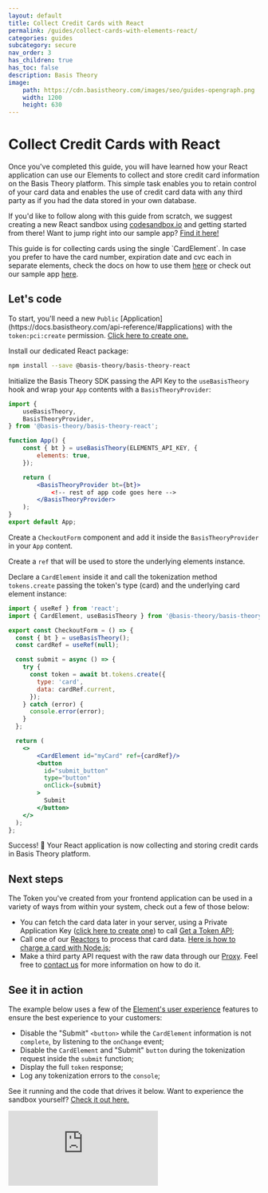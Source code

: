 ```yaml
---
layout: default
title: Collect Credit Cards with React
permalink: /guides/collect-cards-with-elements-react/
categories: guides
subcategory: secure
nav_order: 3
has_children: true
has_toc: false
description: Basis Theory
image:
    path: https://cdn.basistheory.com/images/seo/guides-opengraph.png
    width: 1200
    height: 630
---
```

# Collect Credit Cards with React

Once you've completed this guide, you will have learned how your React application can use our Elements to collect and store credit card information on the Basis Theory platform. This simple task enables you to retain control of your card data and enables the use of credit card data with any third party as if you had the data stored in your own database.

If you'd like to follow along with this guide from scratch, we suggest creating a new React sandbox using <a href="http://codesandbox.io/">codesandbox.io</a> and getting started from there! Want to jump right into our sample app? <a href="https://codesandbox.io/s/github/Basis-Theory/basis-theory-js-examples/tree/master/collect-cards-with-elements-react">Find it here!</a>

<span class="base-alert info">
  <span>
    This guide is for collecting cards using the single `CardElement`. In case you prefer to have the card number, expiration date and cvc each in separate elements, check the docs on how to use them <a href="https://docs.basistheory.com/elements/#introduction">here</a> or check out our sample app <a href="https://codesandbox.io/embed/github/Basis-Theory/basis-theory-js-examples/tree/master/collect-cards-with-individual-elements-react?module=/src/App.tsx,/src/CheckoutForm.tsx">here</a>.
  </span>
</span>

## Let's code

<span class="base-alert warning">
  <span>
    To start, you'll need a new <code>Public</code> [Application](https://docs.basistheory.com/api-reference/#applications) with the <code>token:pci:create</code> permission. <a href="https://portal.basistheory.com/applications/create?application_template_id=db9148c1-a55f-4164-b830-a20ab6d720ae" target="_blank">Click here to create one.</a>
  </span>
</span>

Install our dedicated React package:

```bash
npm install --save @basis-theory/basis-theory-react
```

Initialize the Basis Theory SDK passing the API Key to the `useBasisTheory` hook and wrap your `App` contents with a `BasisTheoryProvider`:

```jsx
import {
    useBasisTheory,
    BasisTheoryProvider,
} from '@basis-theory/basis-theory-react';

function App() {
    const { bt } = useBasisTheory(ELEMENTS_API_KEY, {
        elements: true,
    });

    return (
        <BasisTheoryProvider bt={bt}>
            <!-- rest of app code goes here -->
        </BasisTheoryProvider>
    );
}
export default App;
```

Create a `CheckoutForm` component and add it inside the `BasisTheoryProvider` in your `App` content.

Create a `ref` that will be used to store the underlying elements instance.

Declare a `CardElement` inside it and call the tokenization method `tokens.create` passing the token's type (card) and the underlying card element instance:

```jsx
import { useRef } from 'react';
import { CardElement, useBasisTheory } from '@basis-theory/basis-theory-react';

export const CheckoutForm = () => {
  const { bt } = useBasisTheory();
  const cardRef = useRef(null);

  const submit = async () => {
    try {
      const token = await bt.tokens.create({
        type: 'card',
        data: cardRef.current,
      });
    } catch (error) {
      console.error(error);
    }
  };

  return (
    <>
        <CardElement id="myCard" ref={cardRef}/>
        <button
          id="submit_button"
          type="button"
          onClick={submit}
        >
          Submit
        </button>
    </>
  );
};
```

Success! 🎉 Your React application is now collecting and storing credit cards in Basis Theory platform.

## Next steps

The Token you've created from your frontend application can be used in a variety of ways from within your system, check out a few of those below:
- You can fetch the card data later in your server, using a Private Application Key (<a href="https://portal.basistheory.com/applications/create?application_template_id=e6d4c554-6703-4bbb-b351-42cd2ee5cb5a" target="_blank">click here to create one</a>) to call [Get a Token API](https://docs.basistheory.com/api-reference/#tokens-get-a-token);
- Call one of our [Reactors](https://docs.basistheory.com/api-reference/#reactors) to process that card data. [Here is how to charge a card with Node.js](/guides/collect-cards-with-elements/#setup-and-use-a-token-reactor);
- Make a third party API request with the raw data through our [Proxy](https://docs.basistheory.com/api-reference/#proxy). Feel free to [contact us](mailto:support@basistheory.com?subject=CardElement%20and%20Proxy%20usage) for more information on how to do it.

## See it in action

The example below uses a few of the [Element's user experience](https://docs.basistheory.com/elements/#introduction) features to ensure the best experience to your customers:
- Disable the "Submit" `<button>` while the `CardElement` information is not `complete`, by listening to the `onChange` event;
- Disable the `CardElement` and "Submit" `button` during the tokenization request inside the `submit` function;
- Display the full `token` response;
- Log any tokenization errors to the `console`;

See it running and the code that drives it below. Want to experience the sandbox yourself? [Check it out here.](https://codesandbox.io/s/github/Basis-Theory/basis-theory-js-examples/tree/master/collect-cards-with-elements-react)

<div class="iframe-container">
  <iframe src="https://codesandbox.io/embed/github/Basis-Theory/basis-theory-js-examples/tree/master/collect-cards-with-elements-react?fontsize=14&hidenavigation=1&theme=dark&module=/src/CheckoutForm.tsx,/src/App.tsx" class="iframe-code" allowfullscreen="" frameborder="0"></iframe>
</div>
